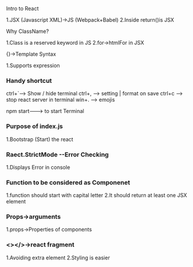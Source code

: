 Intro to React

1.JSX (Javascript XML)->JS (Webpack+Babel)
2.Inside return()is JSX

Why ClassName?

1.Class is a reserved keyword in JS
2.for->htmlFor in JSX

{}->Template Syntax

1.Supports expression

### Handy shortcut

ctrl+`--> Show / hide terminal
ctrl+, --> setting | format on save
ctrl+c --> stop react server in terminal
win+. --> emojis 

npm start---> to start Terminal

### Purpose of index.js
1.Bootstrap (Start) the react

### Raect.StrictMode --Error Checking
1.Displays Error in console

### Function to be considered as Componenet

1.function should start with capital letter
2.It should return at least one JSX element

### Props->arguments
1.props->Properties of components

### <></>->react fragment
1.Avoiding extra element
2.Styling is easier
